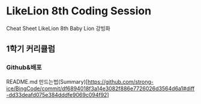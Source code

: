 # LikeLion 8th Coding Session
Cheat Sheet LikeLion 8th Baby Lion 강빙화

## 1학기 커리큘럼
### Github&배포
README.md 만드는법(Summary)[https://github.com/strong-ice/BingCode/commit/df6894018f3a14e3082f886e7726026d3564d6a1#diff-dd33deafd075e384dddfe9069c094f92]
